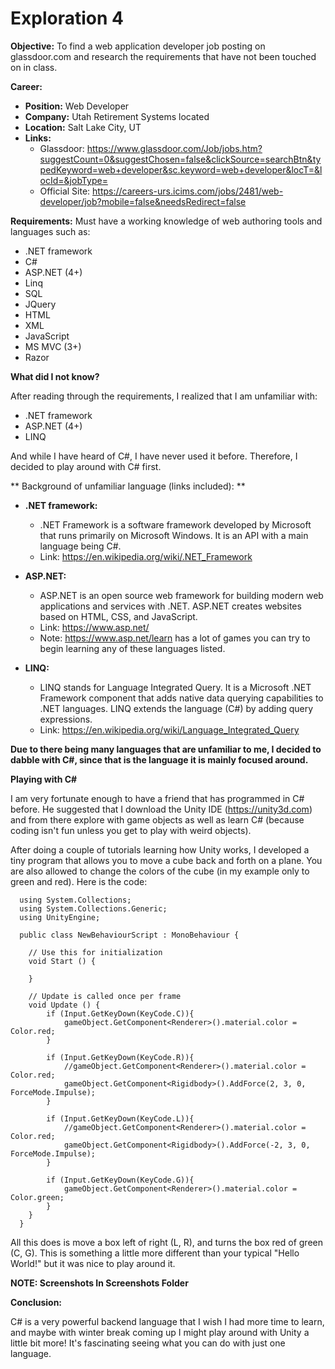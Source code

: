 # **Exploration 4**

**Objective:** To find a web application developer job posting on glassdoor.com and research the requirements that have not been touched on in class.

**Career:**
* **Position:** Web Developer
* **Company:** Utah Retirement Systems located
* **Location:** Salt Lake City, UT
* **Links:**
  * Glassdoor: https://www.glassdoor.com/Job/jobs.htm?suggestCount=0&suggestChosen=false&clickSource=searchBtn&typedKeyword=web+developer&sc.keyword=web+developer&locT=&locId=&jobType=
  * Official Site: https://careers-urs.icims.com/jobs/2481/web-developer/job?mobile=false&needsRedirect=false


**Requirements:**
Must have a working knowledge of web authoring tools and languages such as:
* .NET framework  
* C#
* ASP.NET (4+)
* Linq
* SQL
* JQuery
* HTML
* XML
* JavaScript
* MS  MVC (3+)
* Razor

**What did I not know?**

After reading through the requirements, I realized that I am unfamiliar with:
* .NET framework  
* ASP.NET (4+)
* LINQ

And while I have heard of C#, I have never used it before. Therefore, I decided to play around with C# first.

** Background of unfamiliar language (links included): **

* **.NET framework:**
  * .NET Framework is a software framework developed by Microsoft that runs primarily on Microsoft Windows. It is an API with a main language being C#.
  * Link: https://en.wikipedia.org/wiki/.NET_Framework

* **ASP.NET:**
  * ASP.NET is an open source web framework for building modern web applications and services with .NET. ASP.NET creates websites based on HTML, CSS, and JavaScript.
  * Link: https://www.asp.net/
  * Note: https://www.asp.net/learn has a lot of games you can try to begin learning any of these languages listed.

* **LINQ:**
  * LINQ stands for Language Integrated Query. It is a Microsoft .NET Framework component that adds native data querying capabilities to .NET languages. LINQ extends the language (C#) by adding query expressions.
  * Link: https://en.wikipedia.org/wiki/Language_Integrated_Query

**Due to there being many languages that  are unfamiliar to me, I decided to dabble with C#, since that is the language it is mainly focused around.**


**Playing with C#**

I am very fortunate enough to have a friend that has programmed in C# before. He suggested that I download the Unity IDE (https://unity3d.com) and from there explore with game objects as well as learn C# (because coding isn't fun unless you get to play with weird objects).

After doing a couple of tutorials learning how Unity works, I developed a tiny program that allows you to move a cube back and forth on a plane. You are also allowed to change the colors of the cube (in my example only to green and red). Here is the code:

      using System.Collections;
      using System.Collections.Generic;
      using UnityEngine;

      public class NewBehaviourScript : MonoBehaviour {

      	// Use this for initialization
      	void Start () {

      	}

      	// Update is called once per frame
      	void Update () {
      		if (Input.GetKeyDown(KeyCode.C)){
      			gameObject.GetComponent<Renderer>().material.color = Color.red;
      		}

      		if (Input.GetKeyDown(KeyCode.R)){
      			//gameObject.GetComponent<Renderer>().material.color = Color.red;
      			gameObject.GetComponent<Rigidbody>().AddForce(2, 3, 0, ForceMode.Impulse);
      		}

      		if (Input.GetKeyDown(KeyCode.L)){
      			//gameObject.GetComponent<Renderer>().material.color = Color.red;
      			gameObject.GetComponent<Rigidbody>().AddForce(-2, 3, 0, ForceMode.Impulse);
      		}

      		if (Input.GetKeyDown(KeyCode.G)){
      			gameObject.GetComponent<Renderer>().material.color = Color.green;
      		}
      	}
      }

All this does is move a box left of right (L, R), and turns the box red of green (C, G). This is something a little more different than your typical "Hello World!" but it was nice to play around it.

**NOTE: Screenshots In Screenshots Folder**

**Conclusion:**

C# is a very powerful backend language that I wish I had more time to learn, and maybe with winter break coming up I might play around with Unity a little bit more! It's fascinating seeing what you can do with just one language.
